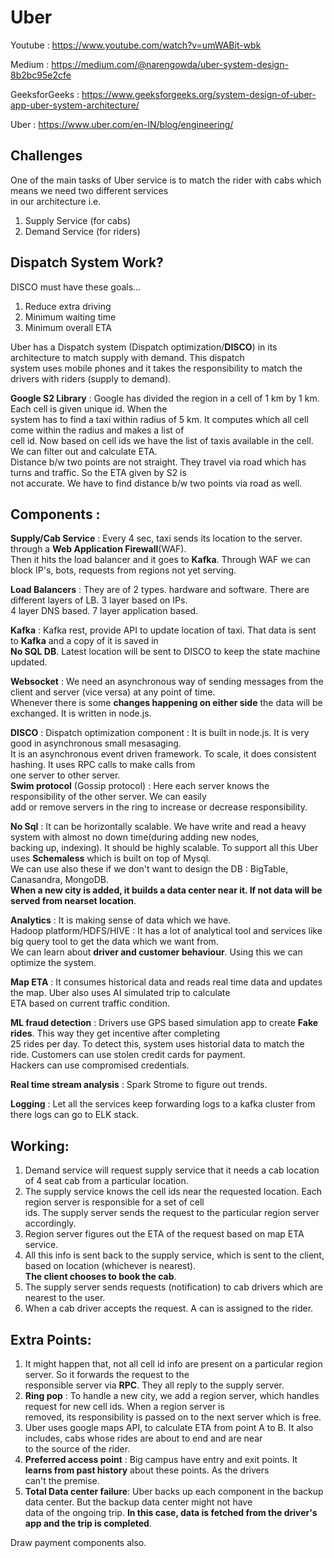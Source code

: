 # Uber 

Youtube : https://www.youtube.com/watch?v=umWABit-wbk

Medium : https://medium.com/@narengowda/uber-system-design-8b2bc95e2cfe

GeeksforGeeks : https://www.geeksforgeeks.org/system-design-of-uber-app-uber-system-architecture/

Uber : https://www.uber.com/en-IN/blog/engineering/

## Challenges 
One of the main tasks of Uber service is to match the rider with cabs which means we need two different services \
in our architecture i.e.  
1. Supply Service (for cabs)
2. Demand Service (for riders) 

## Dispatch System Work?
DISCO must have these goals…  
1. Reduce extra driving
2. Minimum waiting time
3. Minimum overall ETA

Uber has a Dispatch system (Dispatch optimization/**DISCO**) in its architecture to match supply with demand. This dispatch \
system uses mobile phones and it takes the responsibility to match the drivers with riders (supply to demand). 

**Google S2 Library** : Google has divided the region in a cell of 1 km by 1 km. Each cell is given unique id. When the \
system has to find a taxi within radius of 5 km. It computes which all cell come within the radius and makes a list of \
cell id. Now based on cell ids we have the list of taxis available in the cell. We can filter out and calculate ETA. \
Distance b/w two points are not straight. They travel via road which has turns and traffic. So the ETA given by S2 is \
not accurate. We have to find distance b/w two points via road as well. 

## Components : 
**Supply/Cab Service** : Every 4 sec, taxi sends its location to the server. through a **Web Application Firewall**(WAF). \
Then it hits the load balancer and it goes to **Kafka**. Through WAF we can block IP's, bots, requests from regions not yet serving. 

**Load Balancers** : They are of 2 types. hardware and software. There are different layers of LB. 3 layer based on IPs. \
4 layer DNS based. 7 layer application based.

**Kafka** : Kafka rest, provide API to update location of taxi. That data is sent to **Kafka** and a copy of it is saved in \
**No SQL DB**. Latest location will be sent to DISCO to keep the state machine updated. 

**Websocket** : We need an asynchronous way of sending messages from the client and server (vice versa) at any point of time. \
Whenever there is some **changes happening on either side** the data will be exchanged. It is written in node.js.

**DISCO** : Dispatch optimization component : It is built in node.js. It is very good in asynchronous small mesasaging. \
It is an asynchronous event driven framework. To scale, it does consistent hashing. It uses RPC calls to make calls from \
one server to other server.\
    **Swim protocol** (Gossip protocol) : Here each server knows the responsibility of the other server. We can easily \
    add or remove servers in the ring to increase or decrease responsibility. 

**No Sql** : It can be horizontally scalable. We have write and read a heavy system with almost no down time(during adding new nodes,\
backing up, indexing). It should be highly scalable. To support all this Uber uses **Schemaless** which is built on top of Mysql. \
We can use also these if we don't want to design the DB : BigTable, Canasandra, MongoDB. \
**When a new city is added, it builds a data center near it. If not data will be served from nearset location**. 

**Analytics** : It is making sense of data which we have. \
Hadoop platform/HDFS/HIVE : It has a lot of analytical tool and services like big query tool to get the data which we want from. \
We can learn about **driver and customer behaviour**. Using this we can optimize the system. 

**Map ETA** : It consumes historical data and reads real time data and updates the map. Uber also uses AI simulated trip to calculate \
ETA based on current traffic condition.

**ML fraud detection** : Drivers use GPS based simulation app to create **Fake rides**. This way they get incentive after completing \
25 rides per day. To detect this, system uses historial data to match the ride. Customers can use stolen credit cards for payment. \
Hackers can use compromised credentials. 

**Real time stream analysis** : Spark Strome to figure out trends.

**Logging** : Let all the services keep forwarding logs to a kafka cluster from there logs can go to ELK stack.

## Working:
1. Demand service will request supply service that it needs a cab location of 4 seat cab from a particular location.
2. The supply service knows the cell ids near the requested location. Each region server is responsible for a set of cell \
   ids. The supply server sends the request to the particular region server accordingly.
3. Region server figures out the ETA of the request based on map ETA service. 
4. All this info is sent back to the supply service, which is sent to the client, based on location (whichever is nearest). \
   **The client chooses to book the cab**. 
5. The supply server sends requests (notification) to cab drivers which are nearest to the user. 
6. When a cab driver accepts the request. A can is assigned to the rider. 

## Extra Points:
1. It might happen that, not all cell id info are present on a particular region server. So it forwards the request to the \
responsible server via **RPC**. They all reply to the supply server.
2. **Ring pop** : To handle a new city, we add a region server, which handles request for new cell ids. When a region server is \
removed, its responsibility is passed on to the next server which is free.
3. Uber uses google maps API, to calculate ETA from point A to B. It also includes, cabs whose rides are about to end and are near \
to the source of the rider.
4. **Preferred access point** : Big campus have entry and exit points. It **learns from past history** about these points. As the drivers \
can't the premise.
5. **Total Data center failure**: Uber backs up each component in the backup data center. But the backup data center might not have \
data of the ongoing trip. **In this case, data is fetched from the driver's app and the trip is completed**. 

Draw payment components also.
